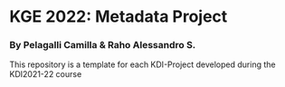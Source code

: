 # KGE 2022: Metadata Project
### By Pelagalli Camilla & Raho Alessandro S.
This repository is a template for each KDI-Project developed during the KDI2021-22 course

